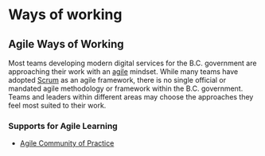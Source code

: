 # Ways of working

## Agile Ways of Working

Most teams developing modern digital services for the B.C. government are approaching their work with an [agile](https://en.wikipedia.org/wiki/Agile_software_development) mindset. While many teams have adopted  [Scrum](https://en.wikipedia.org/wiki/Scrum_(software_development)) as an agile framework, there is no single official or mandated agile methodology or framework within the B.C. government. Teams and leaders within different areas may choose the approaches they feel most suited to their work.

### Supports for Agile Learning

* [Agile Community of Practice](https://digital.gov.bc.ca/communities/agile/)
